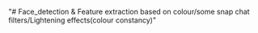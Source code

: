 "# Face_detection & Feature extraction based on colour/some snap chat filters/Lightening effects(colour constancy)" 
